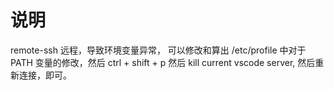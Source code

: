 # 说明

remote-ssh 远程，导致环境变量异常， 可以修改和算出 /etc/profile 中对于 PATH 变量的修改，然后 ctrl + shift + p 然后 kill current vscode server, 然后重新连接，即可。